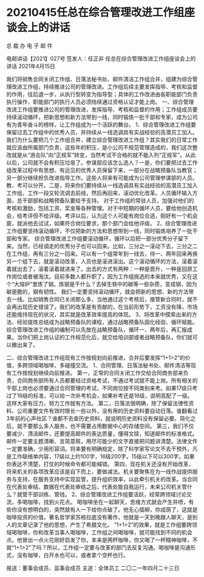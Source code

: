 # 20210415任总在综合管理改进工作组座谈会上的讲话
总 裁 办 电 子 邮 件
 
电邮讲话【2021】027号                     签发人：任正非
任总在综合管理改进工作组座谈会上的讲话
2021年4月15日

我们将销售合同关闭工作组、日落法秘书处、邮件清洁工作组合并，组建为综合管理改进工作组，持续推进公司的管理改进。工作组后续主要发挥指导、考核和监督的作用，往后退一步，从执行型转变为指导型；具体的工作改进由各职能部门负责执行操作，职能部门的执行人员必须陆续通过资格认证才能上岗。
一、综合管理改进工作组要推进公司的管理改进，发挥指导、考核和监督的作用；工作组成员要持续滚动循环，把新思想和新方法带到一线，同时锻炼一批干部和专家，成为公司有为青年奋斗的榜样，让工作组成为一个活跃的舞台。
1、综合管理改进工作组要保留过去工作组中的优秀人员，并持续从一线选调具有实战经验的高潜员工加入。
我们为什么要把几个工作组合并，建立综合管理改进工作组？其实我们的日常工作就应该由所属部门负责，这些年的积压，是小公司不规范管理造成的，我们这次整改就是从“游击队”向“正规军”转变，当然考试不合格的就不能入列“正规军”。从此以后，公司就不会有积压垃圾了。参谋部应该怎么选人？一是，你们要把过去工作组改革过程中有思想、有远见的优秀人员保留下来，一部分在战略预备队当教官；另一部分继续担负改进指导工作。这些人将来有可能成为公司管理参谋部的人员。教、考可以分开。二是，将来你们要持续从一线选调具有实战经验的高潜员工加入工作组，工作一段又轮流调去前线，然后再回来，滚动优化改革。人员循环输入方面，总干部部和战略预备队要给予支持。
对于工作组的常驻人员，加强对他们的考核和激励，包括工资、奖金等各种管理。对于中短期的循环人员，要给他创造机会，给考评但不给评级。考评以后，认为这个人可能有岗位合适，刚好有一个机会窗，就派他去试试，如果符合岗位要求，那个部门会给他评级。
2、综合管理改进工作组要坚持滚动循环，不仅把新的方法和思想带到一线，同时锻炼培养了一批干部和专家。
综合管理改进工作组要滚动循环，循环以后把一部分优秀分子留下来。当然，已经调走的优秀分子也可以回来。比如，三分之一滚动下去，三分之二在工作组，再有三分之一回来。可以有一个组常年到一线去，待一、两年回来再换另一个组下去，就是滚动改革，人员也是滚进滚出。这个滚动循环的方法，滚着滚着就出去了，滚着滚着就进来了。出去的方式有两种：一种是晋升，一种是回原工作岗位或者被淘汰。目前多数人都升职了，因为工作组挑选的本来就优秀，又在这个“大熔炉”里炼了钢。炼钢是干什么？去掉生铁中的碳等一些杂质，变成钢，因为碳是脆的，钢有韧性。
我们一定要坚持滚动循环，就会把新的思想、新的方法带去一线。比如销售合同已关闭那么多，当他通过这个考核后，接管新合同时，就不会再出现历史错误了。我们的改革是有贡献的，在当前形势下，工资没有降，市场还能维持现在的状况，其实就是改革效率提高的体现。
3、将改革中摸索出来的方法、经验提炼总结成为战略预备队的课程，通过战略预备队固化经验、循环赋能。
综合管理改进工作组的编制可以先放在战略预备队，循环一、两年后，再汇报成果。当你们把上岗认证的工作规范化后，就交给培训部或者战略预备队，你们就可以撤出来了。
 
二、综合管理改进工作组现有工作按规划向前推进，合并后要发挥“1+1>2”的价值，多跨领域喝咖啡，多碰撞交流。
1、合同管理、日落法秘书处、邮件清洁等现有工作按规划继续向前推进。
第一，正常的合同关闭工作交给合同商务部来负责，合同商务部所有人员都要经过资格考试，不通过考试就不能上岗。所有相关的干部上岗也必须要通过合同管理的考试，不同岗位按不同类别来考。如果17级只考过了16级的标准，可以给一次补考机会，如果补考还是16级，说明高配了一级。这样大家有压力，努力工作就有方法。
第二，日落法很明确，除了保留法律性资料、公司重要文件有效时限长一些以外，没有用的历史资料要自动日落。谁翻看过3年前的心声社区？谁都不去查历史资料，就说明历史资料没有保留必要。简化之后，就不要那么多人服务，也不需要占用数据中心的存储空间。
第三，我们不仅要减少、清洁邮件，还要提高邮件的表达质量，懂得文牍，知道邮件的标准格式。邮件一定要主题清晰、言简意赅，用尽可能少的文字直接把问题讲清楚。法律文件一定要准确，少用形容词。将来要有明确规定，除了科学家写论文不去干预外，凡是工作联络单内容，17级以上约100字，16级200字，15级以下可以300字。如果你表达不清楚，打仗的时候命令都可能喊错。
第四，现在机关还没有开始改革，将来机关的各项改革应该是自下而上，要做减法。机关要聚焦在为一线作战提供服务与支持，在服务支持中实现监管，提升组织效率，以此牵引机关的改革。当合同在代表处审结、数据在代表处审结之后，代表处能自我运行，未来公司机关管什么？就管干部训练、管钱。
2、综合管理改进工作组要活跃，经常跨领域讨论交流，多喝咖啡，找到火花点。
喝咖啡坐在一起聊天，思维方式就会产生井喷，有些你没有想明白的，突然就有人一下给你点破了。他无心插柳，你成荫了，这就是咖啡投资的价值。著名哲学家苏格拉底没有著作，他就是一天到晚跟人聊天，是别人的文章记录了他的思想，产生了希腊文化。
“1+1>2”的效果，就是工作组要跨领域喝咖啡，你和改革当事人喝咖啡，工作组之间喝咖啡，就可能找到不同的机会点。他冒出一点火花刚好启发了你，本来是两杯咖啡，你又喝了一杯精神咖啡，不就“1+1>2”了吗？所以，工作组一定要与改革的部门去反复沟通。喝咖啡是沟通形式，没有咖啡，白开水也可以，或者拿个空杯也行。
 
报送：董事会成员、监事会成员
主送：全体员工
二〇二一年四月二十三日